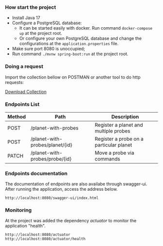 ### How start the project

- Install Java 17
- Configure a PostgreSQL database:
  - It can be started easily with docker. Run command `docker-compose up` at the project root.
  - Or configure your own PostgreSQL database and change the configurations at the `application.properties` file.
- Make sure port 8080 is unoccupied;
- Run command `./mvnw spring-boot:run` at the project root.

### Doing a request

Import the collection bellow on POSTMAN or another tool to do http requests:

[Download Collection](https://www.postman.com/collections/eea24c40158609084b62)

### Endpoints List

| Method | Path                            | Description                                                   |
|--------|---------------------------------|---------------------------------------------------------------|
| POST   | /planet-with-probes             | Register a planet and multiple probes                         |
| POST   | /planet-with-probes/planet/{id} | Register a probe on a particular planet                       |
| PATCH  | /planet-with-probes/probe/{id}  | Move a probe via commands                                     |

### Endpoints documentation

The documentation of endpoints are also availabe through swagger-ui. After running the application, access the address below.
```
http://localhost:8080/swagger-ui/index.html
```

### Monitoring

At the project was added the dependency *actuator* to monitor the application "health".
```
http://localhost:8080/actuator
http://localhost:8080/actuator/health
```
